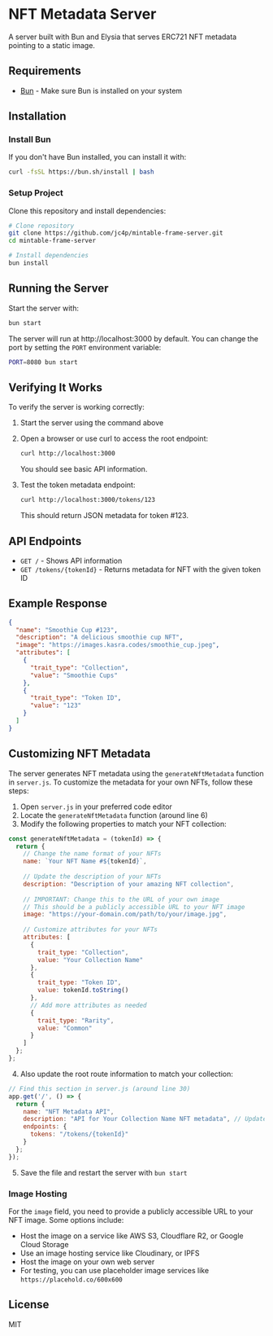# NFT Metadata Server

A server built with Bun and Elysia that serves ERC721 NFT metadata pointing to a static image.

## Requirements

- [Bun](https://bun.sh/) - Make sure Bun is installed on your system

## Installation

### Install Bun

If you don't have Bun installed, you can install it with:

```bash
curl -fsSL https://bun.sh/install | bash
```

### Setup Project

Clone this repository and install dependencies:

```bash
# Clone repository
git clone https://github.com/jc4p/mintable-frame-server.git
cd mintable-frame-server

# Install dependencies
bun install
```

## Running the Server

Start the server with:

```bash
bun start
```

The server will run at http://localhost:3000 by default. You can change the port by setting the `PORT` environment variable:

```bash
PORT=8080 bun start
```

## Verifying It Works

To verify the server is working correctly:

1. Start the server using the command above
2. Open a browser or use curl to access the root endpoint:
   ```bash
   curl http://localhost:3000
   ```
   You should see basic API information.

3. Test the token metadata endpoint:
   ```bash
   curl http://localhost:3000/tokens/123
   ```
   This should return JSON metadata for token #123.

## API Endpoints

- `GET /` - Shows API information
- `GET /tokens/{tokenId}` - Returns metadata for NFT with the given token ID

## Example Response

```json
{
  "name": "Smoothie Cup #123",
  "description": "A delicious smoothie cup NFT",
  "image": "https://images.kasra.codes/smoothie_cup.jpeg",
  "attributes": [
    {
      "trait_type": "Collection",
      "value": "Smoothie Cups"
    },
    {
      "trait_type": "Token ID",
      "value": "123"
    }
  ]
}
```

## Customizing NFT Metadata

The server generates NFT metadata using the `generateNftMetadata` function in `server.js`. To customize the metadata for your own NFTs, follow these steps:

1. Open `server.js` in your preferred code editor
2. Locate the `generateNftMetadata` function (around line 6)
3. Modify the following properties to match your NFT collection:

```javascript
const generateNftMetadata = (tokenId) => {
  return {
    // Change the name format of your NFTs
    name: `Your NFT Name #${tokenId}`,
    
    // Update the description of your NFTs
    description: "Description of your amazing NFT collection",
    
    // IMPORTANT: Change this to the URL of your own image
    // This should be a publicly accessible URL to your NFT image
    image: "https://your-domain.com/path/to/your/image.jpg",
    
    // Customize attributes for your NFTs
    attributes: [
      {
        trait_type: "Collection",
        value: "Your Collection Name"
      },
      {
        trait_type: "Token ID",
        value: tokenId.toString()
      },
      // Add more attributes as needed
      {
        trait_type: "Rarity",
        value: "Common"
      }
    ]
  };
};
```

4. Also update the root route information to match your collection:

```javascript
// Find this section in server.js (around line 30)
app.get('/', () => {
  return {
    name: "NFT Metadata API",
    description: "API for Your Collection Name NFT metadata", // Update this line
    endpoints: {
      tokens: "/tokens/{tokenId}"
    }
  };
});
```

5. Save the file and restart the server with `bun start`

### Image Hosting

For the `image` field, you need to provide a publicly accessible URL to your NFT image. Some options include:
- Host the image on a service like AWS S3, Cloudflare R2, or Google Cloud Storage
- Use an image hosting service like Cloudinary, or IPFS
- Host the image on your own web server
- For testing, you can use placeholder image services like `https://placehold.co/600x600`

## License

MIT
